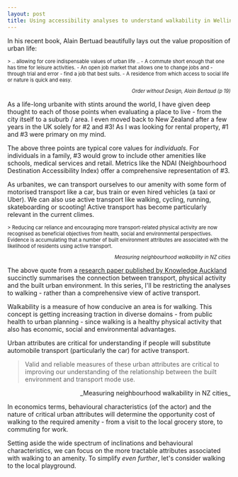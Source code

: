 ```yaml
---
layout: post
title: Using accessibility analyses to understand walkability in Wellington
---
```

In his recent book, Alain Bertuad beautifully lays out the value proposition of urban life:

<p style='font-size: 80%;'>
> .. allowing for core indispensable values of urban life ..
- A commute short enough that one has time for leisure activities.
- An open job market that allows one to change jobs and - through trial and error - find a job that best suits.
- A residence from which access to social life or nature is quick and easy.

</p>
<p style='text-align: right; font-style: italic; font-size: 80%;'>
Order without Design, Alain Bertaud (p 19)
</p>

As a life-long urbanite with stints around the world, I have given deep thought to each of those points when evaluating a place to live - from the city itself to a suburb / area. I even moved back to New Zealand after a few years in the UK solely for #2 and #3! As I was looking for rental property, #1 and #3 were primary on my mind.

The above three points are typical core values for _individuals_. For individuals in a family, #3 would grow to include other amenities like schools, medical services and retail. Metrics like the NDAI (Neighbourhood Destination Accessibility Index) offer a comprehensive representation of #3.

As urbanites, we can transport ourselves to our amenity with some form of motorised transport like a car, bus train or even hired vehicles (a taxi or Uber). We can also use active transport like walking, cycling, running, skateboarding or scooting! Active transport has become particularly relevant in the current climes.

<p style='font-size: 80%;'>
> Reducing car reliance and encouraging more transport-related physical activity are now recognised as beneficial objectives from health, social and environmental perspectives. Evidence is accumulating that a number of built environment attributes are associated with the likelihood of residents using active transport.

</p>

<p style='text-align: right; font-style: italic; font-size: 80%;'>
Measuring neighbourhood walkability in NZ cities</p>

The above quote from a [research paper published by Knowledge Auckland](http://knowledgeauckland.org.nz/assets/publications/Measuring_Neighbourhood_Walkability_in_New_Zealand_Cities.pdf) succinctly summarises the connection between transport, physical activity and the built urban environment. In this series, I'll be restricting the analyses to walking - rather than a comprehensive view of active transport.

Walkability is a measure of how conducive an area is for walking. This concept is getting increasing traction in diverse domains - from public health to urban planning - since walking is a healthy physical activity that also has economic, social and environmental advantages.

Urban attributes are critical for understanding if people will substitute automobile transport (particularly the car) for active transport.

> Valid and reliable measures of these urban attributes are critical to improving our understanding of the relationship between the built environment and transport mode use.

<p style='text-align: right;'>
_Measuring neighbourhood walkability in NZ cities_</p>

In economics terms, behavioural characteristics (of the actor) and the nature of critical urban attributes will determine the opportunity cost of walking to the required amenity - from a visit to the local grocery store, to commuting for work.

Setting aside the wide spectrum of inclinations and behavioural characteristics, we can focus on the more tractable attributes associated with walking to an amenity. To simplify _even further_, let's consider walking to the local playground.
